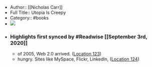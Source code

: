- Author:: [[Nicholas Carr]]
- Full Title:: Utopia Is Creepy
- Category:: #books
- ![](https://images-na.ssl-images-amazon.com/images/I/51jNeiKX%2BwL._SL400_.jpg)
- ### Highlights first synced by #Readwise [[September 3rd, 2020]]
    - of 2005, Web 2.0 arrived. ([Location 123](https://readwise.io/to_kindle?action=open&asin=B01BX7S1DG&location=123))
    - hungry. Sites like MySpace, Flickr, LinkedIn, ([Location 124](https://readwise.io/to_kindle?action=open&asin=B01BX7S1DG&location=124))
